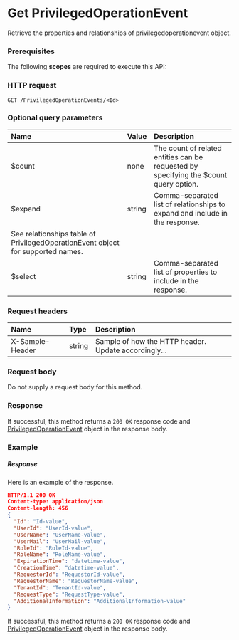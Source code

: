 # Get PrivilegedOperationEvent

Retrieve the properties and relationships of privilegedoperationevent object.
### Prerequisites
The following **scopes** are required to execute this API: 
### HTTP request
<!-- { "blockType": "ignored" } -->
```http
GET /PrivilegedOperationEvents/<Id>
```
### Optional query parameters
|Name|Value|Description|
|:---------------|:--------|:-------|
|$count|none|The count of related entities can be requested by specifying the $count query option.|
|$expand|string|Comma-separated list of relationships to expand and include in the response. 
See relationships table of [PrivilegedOperationEvent](../resources/privilegedoperationevent.md) object for supported names. |
|$select|string|Comma-separated list of properties to include in the response.|

### Request headers
| Name       | Type | Description|
|:-----------|:------|:----------|
| X-Sample-Header  | string  | Sample of how the HTTP header. Update accordingly...|

### Request body
Do not supply a request body for this method.
### Response
If successful, this method returns a `200 OK` response code and [PrivilegedOperationEvent](../resources/privilegedoperationevent.md) object in the response body.
### Example
##### Response
Here is an example of the response.
<!-- {
  "blockType": "response",
  "truncated": false,
  "@odata.type": "privilegedoperationevent"
} -->
```json
HTTP/1.1 200 OK
Content-type: application/json
Content-length: 456
{
  "Id": "Id-value",
  "UserId": "UserId-value",
  "UserName": "UserName-value",
  "UserMail": "UserMail-value",
  "RoleId": "RoleId-value",
  "RoleName": "RoleName-value",
  "ExpirationTime": "datetime-value",
  "CreationTime": "datetime-value",
  "RequestorId": "RequestorId-value",
  "RequestorName": "RequestorName-value",
  "TenantId": "TenantId-value",
  "RequestType": "RequestType-value",
  "AdditionalInformation": "AdditionalInformation-value"
}
```
If successful, this method returns a `200 OK` response code and [PrivilegedOperationEvent](../resources/privilegedoperationevent.md) object in the response body.

<!-- uuid: 484064d9-e611-4a23-aeb2-2b32ae466644
2015-10-15 16:17:33 UTC -->
<!-- {
  "type": "#page.annotation",
  "description": "Get PrivilegedOperationEvent",
  "keywords": "",
  "section": "documentation",
  "tocPath": ""
}-->
